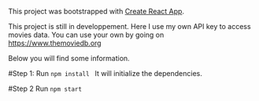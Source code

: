 This project was bootstrapped with [Create React App](https://github.com/facebookincubator/create-react-app).

This project is still in developpement. Here I use my own API key to access movies data. You can use your own by going on https://www.themoviedb.org

Below you will find some information.

#Step 1:
Run ```npm install ```
It will initialize the dependencies.

#Step 2
Run ``` npm start ```

